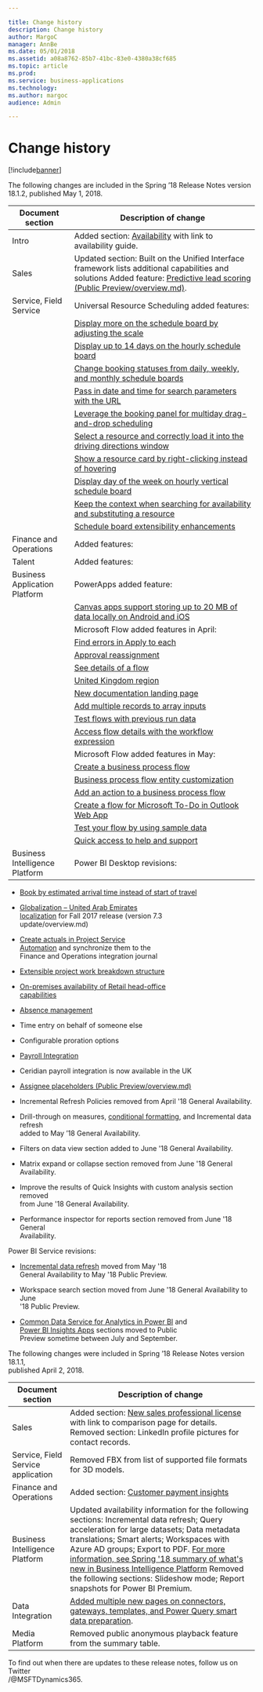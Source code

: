```yaml
---

title: Change history
description: Change history
author: MargoC
manager: AnnBe
ms.date: 05/01/2018
ms.assetid: a08a8762-85b7-41bc-83e0-4380a38cf685
ms.topic: article
ms.prod: 
ms.service: business-applications
ms.technology: 
ms.author: margoc
audience: Admin

---
```

#  Change history




[!include[banner](../includes/banner.md)]

The following changes are included in the Spring ’18 Release Notes version
18.1.2, published May 1, 2018.

				
| Document section               | Description of change                                                                                                                                                                      |				
|--------------------------------|--------------------------------------------------------------------------------------------------------------------------------------------------------------------------------------------|				
| Intro                          | Added section: [Availability](availability.md) with link to availability guide.                                                                                                             |				
| Sales                          | Updated section: Built on the Unified Interface framework lists additional capabilities and solutions Added feature: [Predictive lead scoring (Public Preview/overview.md)](sales/overview.md). |				
| Service, Field Service         | Universal Resource Scheduling added features:                                                                                                                                              |				
|                                | [Display more on the schedule board by adjusting the scale](dynamics365-field-service/overview.md)                                                                                                             |				
|                                | [Display up to 14 days on the hourly schedule board](dynamics365-field-service/overview.md)                                                                                                                    |				
|                                | [Change booking statuses from daily, weekly, and monthly schedule boards](dynamics365-field-service/overview.md)                                                                                       |				
|                                | [Pass in date and time for search parameters with the URL](dynamics365-field-service/overview.md)                                                                                                                  |				
|                                | [Leverage the booking panel for multiday drag-and-drop scheduling](dynamics365-field-service/overview.md)                                                                                                 |				
|                                | [Select a resource and correctly load it into the driving directions window](dynamics365-field-service/overview.md)                                                                                          |				
|                                | [Show a resource card by right-clicking instead of hovering](dynamics365-field-service/overview.md)                                                                                                            |				
|                                | [Display day of the week on hourly vertical schedule board](dynamics365-field-service/overview.md)                                                                                                             |				
|                                | [Keep the context when searching for availability and substituting a resource](dynamics365-field-service/overview.md)                                                                                         |				
|                                | [Schedule board extensibility enhancements](dynamics365-field-service/overview.md)                                                                                                                |				
| Finance and Operations         | Added features:                                                                                                                                                                            |				
| Talent                         | Added features:                                                                                                                                                                            |				
| Business Application Platform  | PowerApps added feature:                                                                                                                                                                   |				
|                                | [Canvas apps support storing up to 20 MB of data locally on Android and iOS](powerapps/overview.md)                                                                                        |				
|                                | Microsoft Flow added features in April:                                                                                                                                                    |				
|                                | [Find errors in Apply to each](microsoft-flow/overview.md)                                                                                                                                           |				
|                                | [Approval reassignment](microsoft-flow/overview.md)                                                                                                                                           |				
|                                | [See details of a flow](microsoft-flow/overview.md)                                                                                                                                                  |				
|                                | [United Kingdom region](microsoft-flow/overview.md)                                                                                                                                           |				
|                                | [New documentation landing page](microsoft-flow/overview.md)                                                                                                                              |				
|                                | [Add multiple records to array inputs](microsoft-flow/overview.md)                                                                                                                             |				
|                                | [Test flows with previous run data](microsoft-flow/overview.md)                                                                                                                                     |				
|                                | [Access flow details with the workflow expression](microsoft-flow/overview.md)                                                                                                                |				
|                                | Microsoft Flow added features in May:                                                                                                                                                      |				
|                                | [Create a business process flow](microsoft-flow/overview.md)                                                                                                                          |				
|                                | [Business process flow entity customization](microsoft-flow/overview.md)                                                                                                                      |				
|                                | [Add an action to a business process flow](microsoft-flow/overview.md)                                                                                                                                |				
|                                | [Create a flow for Microsoft To-Do in Outlook Web App](microsoft-flow/overview.md)                                                                                                                    |				
|                                | [Test your flow by using sample data](microsoft-flow/overview.md)                                                                                                                                    |				
|                                | [Quick access to help and support](microsoft-flow/overview.md)                                                                                                                                      |				
| Business Intelligence Platform | Power BI Desktop revisions:                                                                                                                                                                |				
				
-   [Book by estimated arrival time instead of start of  travel](power-bi/desktop/overview.md)				
   				
				
-   [Globalization – United Arab Emirates				
    localization](dynamics365-finance-operations/index.md) for Fall 2017 release (version 7.3				
    update/overview.md)				
				
-   [Create actuals in Project Service				
    Automation](dynamics365-finance-operations/index.md) and synchronize them to the				
    Finance and Operations integration journal				
				
-   [Extensible project work breakdown structure](dynamics365-finance-operations/index.md)				
				
-   [On-premises availability of Retail head-office				
    capabilities](dynamics365-finance-operations/on-premises-deployment-updates.md )				
				
-   [Absence management](dynamics365-talent/overview.md)				
				
-   Time entry on behalf of someone else				
				
-   Configurable proration options				
				
-   [Payroll Integration](dynamics365-talent/payroll-integration-payroll-data-package.md)				
				
-   Ceridian payroll integration is now available in the UK				
				
-   [Assignee placeholders (Public Preview/overview.md)](/dynamics365-talent/onboard/assignee-placeholders-public-preview.md)				
				
-   Incremental Refresh Policies removed from April '18 General Availability.				
				
-   Drill-through on measures, [conditional formatting](power-bi/overview.md), and Incremental data refresh				
    added to May ’18 General Availability.				
				
-   Filters on data view section added to June '18 General Availability.				
				
-   Matrix expand or collapse section removed from June '18 General				
    Availability.				
				
-   Improve the results of Quick Insights with custom analysis section removed				
    from June '18 General Availability.				
				
-   Performance inspector for reports section removed from June '18 General				
    Availability.				
				
Power BI Service revisions:				
				
-   [Incremental data refresh](power-bi/overview.md) moved from May '18				
    General Availability to May '18 Public Preview.				
				
-   Workspace search section moved from June '18 General Availability to June				
    '18 Public Preview.				
				
-   [Common Data Service for Analytics in Power BI](common-data-service-analytics/index.md) and				
    [Power BI Insights Apps](power-bi/insights-apps/insights-app.md) sections moved to Public				
    Preview sometime between July and September.				
				
The following changes were included in Spring ’18 Release Notes version 18.1.1,				
published April 2, 2018.				
				
| Document section                   | Description of change                                                                                                                                                                                                                                                                                                                                                                                                               |				
|------------------------------------|-------------------------------------------------------------------------------------------------------------------------------------------------------------------------------------------------------------------------------------------------------------------------------------------------------------------------------------------------------------------------------------------------------------------------------------|				
| Sales                              | Added section: [New sales professional license](dynamics365-sales/overview.md) with link to comparison page for details. Removed section: LinkedIn profile pictures for contact records.                                                                                                                                                                                                                                                     |				
| Service, Field Service application | Removed FBX from list of supported file formats for 3D models.                                                                                                                                                                                                                                                                                                                                                                      |				
| Finance and Operations             | Added section: [Customer payment insights](dynamics365-finance-operations/index.md)                                                                                                                                                                                                                                                                                                                                                                  |				
| Business Intelligence Platform     | Updated availability information for the following sections: Incremental data refresh; Query acceleration for large datasets; Data metadata translations; Smart alerts; Workspaces with Azure AD groups; Export to PDF. [For more information, see Spring '18 summary of what's new in Business Intelligence Platform](release-overview.md) Removed the following sections: Slideshow mode; Report snapshots for Power BI Premium. |				
| Data Integration                   | [Added multiple new pages on connectors, gateways, templates, and Power Query smart data preparation](data-integration/overview.md).                                                                                                                                                                                                                                                                                                          |				
| Media Platform                     | Removed public anonymous playback feature from the summary table.                                                                                                                                                                                                                                                                                                                                                                   |				
				
To find out when there are updates to these release notes, follow us on Twitter				
/@MSFTDynamics365.				
				
